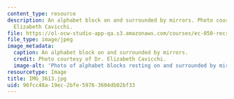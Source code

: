 ```yaml
---
content_type: resource
description: An alphabet block on and surrounded by mirrors. Photo courtesy of Dr.
  Elizabeth Cavicchi.
file: https://ol-ocw-studio-app-qa.s3.amazonaws.com/courses/ec-050-recreate-experiments-from-history-inform-the-future-from-the-past-galileo-january-iap-2010/96fcc48a19ec2bfe59763604db02bf33_IMG_3613.jpg
file_type: image/jpeg
image_metadata:
  caption: An alphabet block on and surrounded by mirrors.
  credit: Photo courtesy of Dr. Elizabeth Cavicchi.
  image-alt: 'Photo of alphabet blocks resting on and surrounded by mirrors. '
resourcetype: Image
title: IMG_3613.jpg
uid: 96fcc48a-19ec-2bfe-5976-3604db02bf33
---
```

